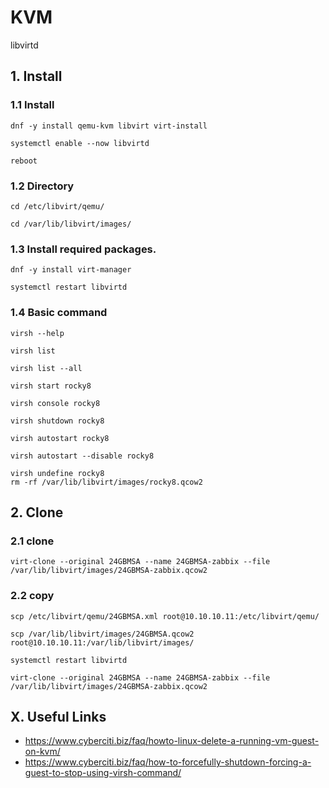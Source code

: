 # KVM
libvirtd

## 1. Install

### 1.1 Install

    dnf -y install qemu-kvm libvirt virt-install
    
    systemctl enable --now libvirtd
    
    reboot
            
### 1.2 Directory

    cd /etc/libvirt/qemu/
    
    cd /var/lib/libvirt/images/

### 1.3 Install required packages.

    dnf -y install virt-manager
    
    systemctl restart libvirtd

### 1.4 Basic command

    virsh --help
    
    virsh list
    
    virsh list --all
    
    virsh start rocky8
    
    virsh console rocky8
    
    virsh shutdown rocky8
       
    virsh autostart rocky8
    
    virsh autostart --disable rocky8
    
    virsh undefine rocky8
    rm -rf /var/lib/libvirt/images/rocky8.qcow2

## 2. Clone

### 2.1 clone

    virt-clone --original 24GBMSA --name 24GBMSA-zabbix --file /var/lib/libvirt/images/24GBMSA-zabbix.qcow2
    
### 2.2 copy

    scp /etc/libvirt/qemu/24GBMSA.xml root@10.10.10.11:/etc/libvirt/qemu/
    
    scp /var/lib/libvirt/images/24GBMSA.qcow2 root@10.10.10.11:/var/lib/libvirt/images/
    
    systemctl restart libvirtd
    
    virt-clone --original 24GBMSA --name 24GBMSA-zabbix --file /var/lib/libvirt/images/24GBMSA-zabbix.qcow2

## X. Useful Links

- https://www.cyberciti.biz/faq/howto-linux-delete-a-running-vm-guest-on-kvm/
- https://www.cyberciti.biz/faq/how-to-forcefully-shutdown-forcing-a-guest-to-stop-using-virsh-command/
